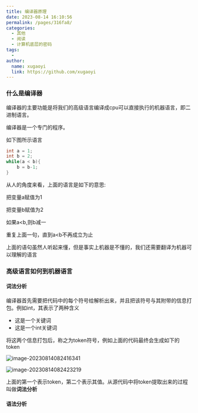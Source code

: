 ```yaml
---
title: 编译器原理
date: 2023-08-14 16:10:56
permalink: /pages/316fa8/
categories:
  - 其他
  - 阅读
  - 计算机底层的密码
tags:
  - 
author: 
  name: xugaoyi
  link: https://github.com/xugaoyi
---
```

### 什么是编译器

编译器的主要功能是将我们的高级语言编译成cpu可以直接执行的机器语言，即二进制语言。

编译器是一个专门的程序。



如下图所示语言

```c
int a = 1;
int b = 2;
while(a < b){
    b = b-1;
}
```

从人的角度来看，上面的语言是如下的意思:

把变量a赋值为1

把变量b赋值为2

如果a<b,则b减一

重复上面一句，直到a<b不再成立为止



上面的语句虽然人听起来懂，但是事实上机器是不懂的，我们还需要翻译为机器可以理解的语言



### 高级语言如何到机器语言

#### 词法分析

编译器首先需要把代码中的每个符号给解析出来，并且把该符号与其附带的信息打包。例如int，其表示了两种含义

- 这是一个关键词
- 这是一个int关键词

将这两个信息打包后，称之为token符号，例如上面的代码最终会生成如下的token

![image-20230814082416341](https://2290653824-github-io.oss-cn-hangzhou.aliyuncs.com/image-20230814082416341.png)

![image-20230814082423219](https://2290653824-github-io.oss-cn-hangzhou.aliyuncs.com/image-20230814082423219.png)

上面的第一个表示token，第二个表示其值。从源代码中将token提取出来的过程叫做**词法分析**



#### 语法分析